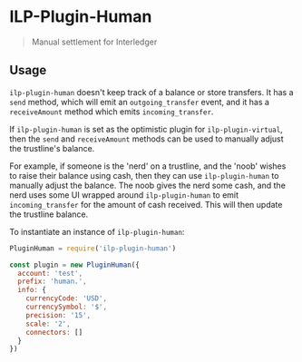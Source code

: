 # ILP-Plugin-Human

> Manual settlement for Interledger

## Usage

`ilp-plugin-human` doesn't keep track of a balance or store transfers.
It has a `send` method, which will emit an `outgoing_transfer` event,
and it has a `receiveAmount` method which emits `incoming_transfer`.

If `ilp-plugin-human` is set as the optimistic plugin for `ilp-plugin-virtual`,
then the `send` and `receiveAmount` methods can be used to manually adjust the
trustline's balance.

For example, if someone is the 'nerd' on a trustline, and the 'noob' wishes to
raise their balance using cash, then they can use `ilp-plugin-human` to
manually adjust the balance.  The noob gives the nerd some cash, and the nerd
uses some UI wrapped around `ilp-plugin-human` to emit `incoming_transfer` for
the amount of cash received. This will then update the trustline balance.

To instantiate an instance of `ilp-plugin-human`:

```js
PluginHuman = require('ilp-plugin-human')

const plugin = new PluginHuman({
  account: 'test',
  prefix: 'human.',
  info: {
    currencyCode: 'USD',
    currencySymbol: '$',
    precision: '15',
    scale: '2',
    connectors: []
  }
})
```
